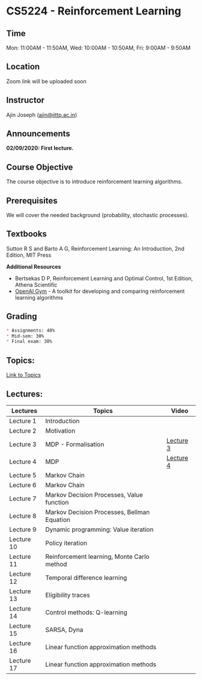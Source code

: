 # CS5224 - Reinforcement Learning

## Time

Mon: 11:00AM - 11:50AM,
Wed: 10:00AM - 10:50AM,
Fri: 9:00AM - 9:50AM

## Location
Zoom link will be uploaded soon

## Instructor
Ajin Joseph (ajin@iittp.ac.in)


## Announcements
**02/09/2020: First lecture.**


## Course Objective
The course objective is to introduce reinforcement learning algorithms.

## Prerequisites

We will cover the needed background (probability, stochastic processes). 

## Textbooks
Sutton R S and Barto A G, Reinforcement Learning: An Introduction, 2nd Edition, MIT Press

**Additional Resources**

* Bertsekas D P, Reinforcement Learning and Optimal Control, 1st Edition, Athena Scientific
* [OpenAI Gym](https://gym.openai.com/) - A toolkit for developing and comparing reinforcement learning algorithms

## Grading
```markdown
* Assignments: 40% 
* Mid-sem: 30% 
* Final exam: 30%
```

 
## Topics:

[Link to Topics](https://iittp.ac.in/pdfs/syllabus/CS5224.pdf)
 
 
## Lectures:

| **Lectures**   | **Topics** | **Video** |
| --- | --- | --- |
| Lecture 1     | Introduction  | |
| Lecture 2     | Motivation   | |
| Lecture 3     | MDP - Formalisation | [Lecture 3](https://drive.google.com/file/d/1ahkrWr0I9f_YIXVkoXkI4NrsOs_UhQyD/view) |
| Lecture 4     | MDP  | [Lecture 4](https://drive.google.com/file/d/1ngMTB7ZKaAYIBuefJKGxsZp4OougUBQ3/view) |
| Lecture 5     | Markov Chain | | 
| Lecture 6     | Markov Chain | |
| Lecture 7     | Markov Decision Processes, Value function | |
| Lecture 8     | Markov Decision Processes, Bellman Equation | |
| Lecture 9     | Dynamic programming: Value iteration | |
| Lecture 10    | Policy iteration | |
| Lecture 11    | Reinforcement learning, Monte Carlo method  | |
| Lecture 12    | Temporal difference learning | |
| Lecture 13    | Eligibility traces | |
| Lecture 14    | Control methods: Q-learning | |
| Lecture 15    | SARSA, Dyna  | |
| Lecture 16    | Linear function approximation methods | |
| Lecture 17    | Linear function approximation methods | |






